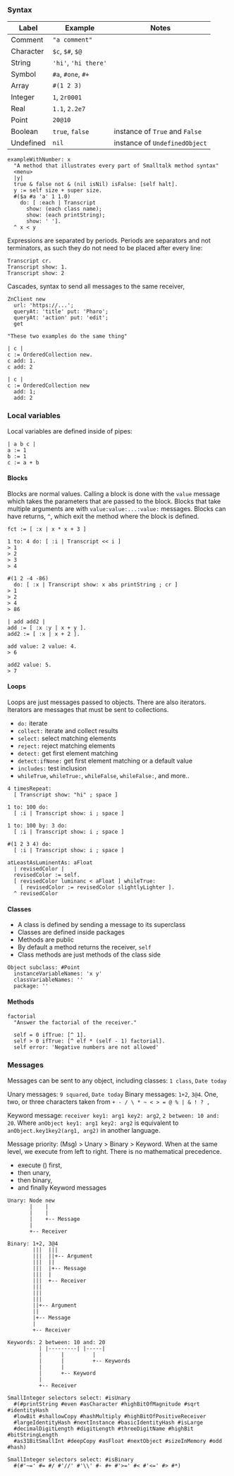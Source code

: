 ### Syntax

Label                  | Example                | Notes
-----------------------|------------------------|--------------------------------
Comment                | `"a comment"`          |
Character              | `$c`, `$#`, `$@`       |
String                 | `'hi'`, `'hi there'`   |
Symbol                 | `#a`, `#one`, `#+`     |
Array                  | `#(1 2 3)`             |
Integer                | `1`, `2r0001`          |
Real                   | `1.1`, `2.2e7`         |
Point                  | `20@10`                |
Boolean                | `true`, `false`        | instance of `True` and `False`
Undefined              | `nil`                  | instance of `UndefinedObject`


```smalltalk
exampleWithNumber: x
  "A method that illustrates every part of Smalltalk method syntax"
  <menu>
  |y|
  true & false not & (nil isNil) isFalse: [self halt].
  y := self size + super size.
  #($a #a 'a' 1 1.0)
    do: [ :each | Transcript
      show: (each class name);
      show: (each printString);
      show: ' '].
  ^ x < y
```


Expressions are separated by periods. Periods are separators and not
terminators, as such they do not need to be placed after every line:

```smalltalk
Transcript cr.
Transcript show: 1.
Transcript show: 2
```


Cascades, syntax to send all messages to the same receiver,

```smalltalk
ZnClient new
  url: 'https://...';
  queryAt: 'title' put: 'Pharo';
  queryAt: 'action' put: 'edit';
  get
```

```smalltalk
"These two examples do the same thing"

| c |
c := OrderedCollection new.
c add: 1.
c add: 2

| c |
c := OrderedCollection new
  add: 1;
  add: 2
```


### Local variables

Local variables are defined inside of pipes:

```smalltalk
| a b c |
a := 1
b := 1
c := a + b
```


#### Blocks

Blocks are normal values. Calling a block is done with the `value` message
which takes the parameters that are passed to the block. Blocks that take
multiple arguments are with `value:value:...:value:` messages. Blocks can have
returns, `^`, which exit the method where the block is defined.

```smalltalk
fct := [ :x | x * x + 3 ]

1 to: 4 do: [ :i | Transcript << i ]
> 1
> 2
> 3
> 4

#(1 2 -4 -86)
  do: [ :x | Transcript show: x abs printString ; cr ]
> 1
> 2
> 4
> 86
```

```smalltalk
| add add2 |
add := [ :x :y | x + y ].
add2 := [ :x | x + 2 ].

add value: 2 value: 4.
> 6

add2 value: 5.
> 7
```

#### Loops

Loops are just messages passed to objects. There are also iterators. Iterators
are messages that must be sent to collections.

- `do:` iterate
- `collect:` iterate and collect results
- `select:` select matching elements
- `reject:` reject matching elements
- `detect:` get first element matching
- `detect:ifNone:` get first element matching or a default value
- `includes:` test inclusion
- `whileTrue`, `whileTrue:`, `whileFalse`, `whileFalse:`, and more..

```smalltalk
4 timesRepeat:
  [ Transcript show: "hi" ; space ]

1 to: 100 do:
  [ :i | Transcript show: i ; space ]

1 to: 100 by: 3 do:
  [ :i | Transcript show: i ; space ]

#(1 2 3 4) do:
  [ :i | Transcript show: i ; space ]

atLeastAsLuminentAs: aFloat
  | revisedColor |
  revisedColor := self.
  [ revisedColor luminanc < aFloat ] whileTrue:
    [ revisedColor := revisedColor slightlyLighter ].
  ^ revisedColor
```


#### Classes

- A class is defined by sending a message to its superclass
- Classes are defined inside packages
- Methods are public
- By default a method returns the receiver, `self`
- Class methods are just methods of the class side


```smalltalk
Object subclass: #Point
  instanceVariableNames: 'x y'
  classVariableNames: ''
  package: ''
```


#### Methods

```smalltalk
factorial
  "Answer the factorial of the receiver."

  self = 0 ifTrue: [^ 1].
  self > 0 ifTrue: [^ elf * (self - 1) factorial].
  self error: 'Negative numbers are not allowed'
```


### Messages

Messages can be sent to any object, including classes: `1 class`, `Date today`

Unary messages: `9 squared`, `Date today`
Binary messages: `1+2`, `3@4`. One, two, or three characters taken from `+ - /
\ * ~ < > = @ % | & ! ? ,`

Keyword message: `receiver key1: arg1 key2: arg2`, `2 between: 10 and: 20`.
Where `anObject key1: arg1 key2: arg2` is equivalent to
`anObject.key1key2(arg1, arg2)` in another language.


Message priority: (Msg) > Unary > Binary > Keyword. When at the same level, we
execute from left to right. There is no mathematical precedence.
  - execute () first,
  - then unary,
  - then binary,
  - and finally Keyword messages


```text
Unary: Node new
       |    |
       |    |
       |    +-- Message
       |
       +-- Receiver
```

```text
Binary: 1+2, 3@4
        |||  |||
        |||  ||+-- Argument
        |||  ||
        |||  |+-- Message
        |||  |
        |||  +-- Receiver
        |||
        |||
        |||
        ||+-- Argument
        ||
        |+-- Message
        |
        +-- Receiver
```

```text
Keywords: 2 between: 10 and: 20
          | |---------| |-----|
          |      |         |
          |      |         +-- Keywords
          |      |
          |      +-- Keyword
          |
          +-- Receiver
```

```smalltalk
SmallInteger selectors select: #isUnary
  #(#printString #even #asCharacter #highBitOfMagnitude #sqrt #identityHash
  #lowBit #shallowCopy #hashMultiply #highBitOfPositiveReceiver
  #largeIdentityHash #nextInstance #basicIdentityHash #isLarge
  #decimalDigitLength #digitLength #threeDigitName #highBit #bitStringLength
  #as31BitSmallInt #deepCopy #asFloat #nextObject #sizeInMemory #odd #hash)

SmallInteger selectors select: #isBinary
  #(#'~=' #= #/ #'//' #'\\' #- #+ #'>=' #< #'<=' #> #*)
```
